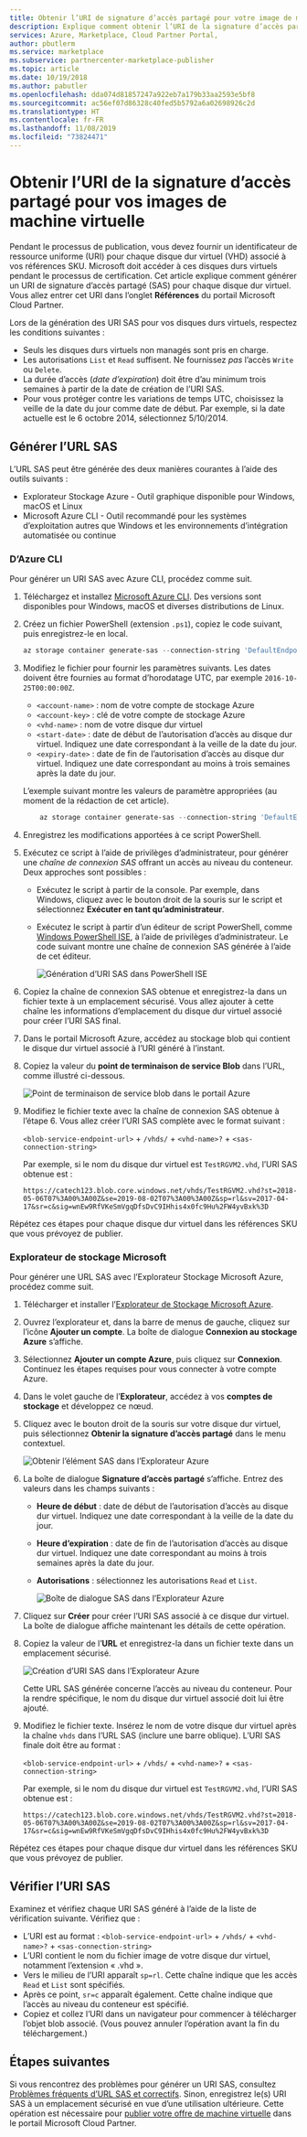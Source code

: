 ```yaml
---
title: Obtenir l’URI de signature d’accès partagé pour votre image de machine virtuelle Microsoft Azure | Place de marché Azure
description: Explique comment obtenir l’URI de la signature d’accès partagé de vos images de machine virtuelle.
services: Azure, Marketplace, Cloud Partner Portal,
author: pbutlerm
ms.service: marketplace
ms.subservice: partnercenter-marketplace-publisher
ms.topic: article
ms.date: 10/19/2018
ms.author: pabutler
ms.openlocfilehash: dda074d81857247a922eb7a179b33aa2593e5bf8
ms.sourcegitcommit: ac56ef07d86328c40fed5b5792a6a02698926c2d
ms.translationtype: HT
ms.contentlocale: fr-FR
ms.lasthandoff: 11/08/2019
ms.locfileid: "73824471"
---
```

# <a name="get-shared-access-signature-uri-for-your-vm-image"></a>Obtenir l’URI de la signature d’accès partagé pour vos images de machine virtuelle

Pendant le processus de publication, vous devez fournir un identificateur de ressource uniforme (URI) pour chaque disque dur virtuel (VHD) associé à vos références SKU. Microsoft doit accéder à ces disques durs virtuels pendant le processus de certification. Cet article explique comment générer un URI de signature d’accès partagé (SAS) pour chaque disque dur virtuel. Vous allez entrer cet URI dans l’onglet **Références** du portail Microsoft Cloud Partner. 

Lors de la génération des URI SAS pour vos disques durs virtuels, respectez les conditions suivantes :

- Seuls les disques durs virtuels non managés sont pris en charge.
- Les autorisations `List` et `Read`­ suffisent. Ne fournissez *pas* l’accès `Write` ou `Delete`.
- La durée d’accès (*date d’expiration*) doit être d’au minimum trois semaines à partir de la date de création de l’URI SAS.
- Pour vous protéger contre les variations de temps UTC, choisissez la veille de la date du jour comme date de début. Par exemple, si la date actuelle est le 6 octobre 2014, sélectionnez 5/10/2014.

## <a name="generate-the-sas-url"></a>Générer l’URL SAS

L’URL SAS peut être générée des deux manières courantes à l’aide des outils suivants :

-   Explorateur Stockage Azure - Outil graphique disponible pour Windows, macOS et Linux
-   Microsoft Azure CLI - Outil recommandé pour les systèmes d’exploitation autres que Windows et les environnements d’intégration automatisée ou continue


### <a name="azure-cli"></a>D’Azure CLI

Pour générer un URI SAS avec Azure CLI, procédez comme suit.

1. Téléchargez et installez [Microsoft Azure CLI](https://azure.microsoft.com/documentation/articles/xplat-cli-install/).  Des versions sont disponibles pour Windows, macOS et diverses distributions de Linux. 
2. Créez un fichier PowerShell (extension `.ps1`), copiez le code suivant, puis enregistrez-le en local.

   ``` powershell
   az storage container generate-sas --connection-string 'DefaultEndpointsProtocol=https;AccountName=<account-name>;AccountKey=<account-key>;EndpointSuffix=core.windows.net' --name <vhd-name> --permissions rl --start '<start-date>' --expiry '<expiry-date>'
   ```
    
3. Modifiez le fichier pour fournir les paramètres suivants.  Les dates doivent être fournies au format d’horodatage UTC, par exemple `2016-10-25T00:00:00Z`.
   - `<account-name>` : nom de votre compte de stockage Azure
   - `<account-key>` : clé de votre compte de stockage Azure
   - `<vhd-name>` : nom de votre disque dur virtuel
   - `<start-date>` : date de début de l’autorisation d’accès au disque dur virtuel. Indiquez une date correspondant à la veille de la date du jour. 
   - `<expiry-date>` : date de fin de l’autorisation d’accès au disque dur virtuel.  Indiquez une date correspondant au moins à trois semaines après la date du jour. 
 
   L’exemple suivant montre les valeurs de paramètre appropriées (au moment de la rédaction de cet article).

   ``` powershell
       az storage container generate-sas --connection-string 'DefaultEndpointsProtocol=https;AccountName=st00009;AccountKey=6L7OWFrlabs7Jn23OaR3rvY5RykpLCNHJhxsbn9ONc+bkCq9z/VNUPNYZRKoEV1FXSrvhqq3aMIDI7N3bSSvPg==;EndpointSuffix=core.windows.net' --name vhds --permissions rl --start '2017-11-06T00:00:00Z' --expiry '2018-08-20T00:00:00Z'
   ```
 
4. Enregistrez les modifications apportées à ce script PowerShell.
5. Exécutez ce script à l’aide de privilèges d’administrateur, pour générer une *chaîne de connexion SAS* offrant un accès au niveau du conteneur.  Deux approches sont possibles :
   - Exécutez le script à partir de la console.  Par exemple, dans Windows, cliquez avec le bouton droit de la souris sur le script et sélectionnez **Exécuter en tant qu’administrateur**.
   - Exécutez le script à partir d’un éditeur de script PowerShell, comme [Windows PowerShell ISE](https://docs.microsoft.com/powershell/scripting/core-powershell/ise/introducing-the-windows-powershell-ise), à l’aide de privilèges d’administrateur. 
     Le code suivant montre une chaîne de connexion SAS générée à l’aide de cet éditeur. 

     ![Génération d’URI SAS dans PowerShell ISE](./media/publishvm_032.png)

6. Copiez la chaîne de connexion SAS obtenue et enregistrez-la dans un fichier texte à un emplacement sécurisé.  Vous allez ajouter à cette chaîne les informations d’emplacement du disque dur virtuel associé pour créer l’URI SAS final. 
7. Dans le portail Microsoft Azure, accédez au stockage blob qui contient le disque dur virtuel associé à l’URI généré à l’instant.
8. Copiez la valeur du **point de terminaison de service Blob** dans l’URL, comme illustré ci-dessous.

    ![Point de terminaison de service blob dans le portail Azure](./media/publishvm_033.png)

9. Modifiez le fichier texte avec la chaîne de connexion SAS obtenue à l’étape 6.  Vous allez créer l’URI SAS complète avec le format suivant :

    `<blob-service-endpoint-url>` + `/vhds/` + `<vhd-name>?` + `<sas-connection-string>`

    Par exemple, si le nom du disque dur virtuel est `TestRGVM2.vhd`, l’URI SAS obtenue est :

    `https://catech123.blob.core.windows.net/vhds/TestRGVM2.vhd?st=2018-05-06T07%3A00%3A00Z&se=2019-08-02T07%3A00%3A00Z&sp=rl&sv=2017-04-17&sr=c&sig=wnEw9RfVKeSmVgqDfsDvC9IHhis4x0fc9Hu%2FW4yvBxk%3D`

Répétez ces étapes pour chaque disque dur virtuel dans les références SKU que vous prévoyez de publier.


### <a name="microsoft-storage-explorer"></a>Explorateur de stockage Microsoft

Pour générer une URL SAS avec l’Explorateur Stockage Microsoft Azure, procédez comme suit.

1. Télécharger et installer l’[Explorateur de Stockage Microsoft Azure](https://azure.microsoft.com/features/storage-explorer/).
2. Ouvrez l’explorateur et, dans la barre de menus de gauche, cliquez sur l’icône **Ajouter un compte**.  La boîte de dialogue **Connexion au stockage Azure** s’affiche.
3. Sélectionnez **Ajouter un compte Azure**, puis cliquez sur **Connexion**.  Continuez les étapes requises pour vous connecter à votre compte Azure.
4. Dans le volet gauche de l’**Explorateur**, accédez à vos **comptes de stockage** et développez ce nœud.
5. Cliquez avec le bouton droit de la souris sur votre disque dur virtuel, puis sélectionnez **Obtenir la signature d’accès partagé** dans le menu contextuel. 

    ![Obtenir l’élément SAS dans l’Explorateur Azure](./media/publishvm_034.png)

6. La boîte de dialogue **Signature d’accès partagé** s’affiche. Entrez des valeurs dans les champs suivants :
   - **Heure de début** : date de début de l’autorisation d’accès au disque dur virtuel. Indiquez une date correspondant à la veille de la date du jour.
   - **Heure d’expiration** : date de fin de l’autorisation d’accès au disque dur virtuel.  Indiquez une date correspondant au moins à trois semaines après la date du jour.
   - **Autorisations** : sélectionnez les autorisations `Read` et `List`. 

     ![Boîte de dialogue SAS dans l’Explorateur Azure](./media/publishvm_035.png)

7. Cliquez sur **Créer** pour créer l’URI SAS associé à ce disque dur virtuel.  La boîte de dialogue affiche maintenant les détails de cette opération. 
8. Copiez la valeur de l’**URL** et enregistrez-la dans un fichier texte dans un emplacement sécurisé. 

    ![Création d’URI SAS dans l’Explorateur Azure](./media/publishvm_036.png)

    Cette URL SAS générée concerne l’accès au niveau du conteneur.  Pour la rendre spécifique, le nom du disque dur virtuel associé doit lui être ajouté.

9. Modifiez le fichier texte. Insérez le nom de votre disque dur virtuel après la chaîne `vhds` dans l’URL SAS (inclure une barre oblique).  L’URI SAS finale doit être au format :

    `<blob-service-endpoint-url>` + `/vhds/` + `<vhd-name>?` + `<sas-connection-string>`

    Par exemple, si le nom du disque dur virtuel est `TestRGVM2.vhd`, l’URI SAS obtenue est :

    `https://catech123.blob.core.windows.net/vhds/TestRGVM2.vhd?st=2018-05-06T07%3A00%3A00Z&se=2019-08-02T07%3A00%3A00Z&sp=rl&sv=2017-04-17&sr=c&sig=wnEw9RfVKeSmVgqDfsDvC9IHhis4x0fc9Hu%2FW4yvBxk%3D`

Répétez ces étapes pour chaque disque dur virtuel dans les références SKU que vous prévoyez de publier.


## <a name="verify-the-sas-uri"></a>Vérifier l’URI SAS

Examinez et vérifiez chaque URI SAS généré à l’aide de la liste de vérification suivante.  Vérifiez que :
- L’URI est au format :       `<blob-service-endpoint-url>` + `/vhds/` + `<vhd-name>?` + `<sas-connection-string>`
- L’URI contient le nom du fichier image de votre disque dur virtuel, notamment l’extension « .vhd ».
- Vers le milieu de l’URI apparaît `sp=rl`. Cette chaîne indique que les accès `Read` et `List` sont spécifiés.
- Après ce point, `sr=c` apparaît également. Cette chaîne indique que l’accès au niveau du conteneur est spécifié.
- Copiez et collez l’URI dans un navigateur pour commencer à télécharger l’objet blob associé.  (Vous pouvez annuler l’opération avant la fin du téléchargement.)


## <a name="next-steps"></a>Étapes suivantes

Si vous rencontrez des problèmes pour générer un URI SAS, consultez [Problèmes fréquents d’URL SAS et correctifs](./cpp-common-sas-url-issues.md).  Sinon, enregistrez le(s) URI SAS à un emplacement sécurisé en vue d’une utilisation ultérieure. Cette opération est nécessaire pour [publier votre offre de machine virtuelle](./cpp-publish-offer.md) dans le portail Microsoft Cloud Partner.
